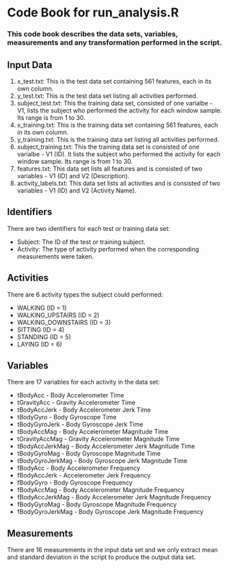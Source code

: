 # Code Book for run_analysis.R

### This code book describes the data sets, variables, measurements and any transformation performed in the script.

## Input Data

1. x_test.txt: This is the test data set containing 561 features, each in its own column.
2. y_test.txt: This is the test data set listing all activities performed.
3. subject_test.txt: This the training data set, consisted of one varialbe - V1, lists the subject who performed the activity for each window sample. Its range is from 1 to 30.
4. x_training.txt: This is the training data set containing 561 features, each in its own column.
5. y_training.txt: This is the training data set listing all activities performed.
6. subject_training.txt: This the training data set is consisted of one varialbe - V1 (ID). It lists the subject who performed the activity for each window sample. Its range is from 1 to 30.
7. features.txt: This data set lists all features and is consisted of two variables - V1 (ID) and V2 (Description).
6. activity_labels.txt: This data set lists all activities and is consisted of two variables - V1 (ID) and V2 (Activity Name). 


## Identifiers

There are two identifiers for each test or training data set:
   * Subject: The ID of the test or training subject.
   * Activity: The type of activity performed when the corresponding measurements were taken.

## Activities

There are 6 activity types the subject could performed:
   * WALKING (ID = 1)
   * WALKING_UPSTAIRS (ID = 2)
   * WALKING_DOWNSTAIRS (ID = 3)
   * SITTING (ID = 4)
   * STANDING (ID = 5)
   * LAYING (ID = 6)


## Variables

There are 17 variables for each activity in the data set:
   * tBodyAcc - Body Accelerometer Time
   * tGravityAcc - Gravity Accelerometer Time
   * tBodyAccJerk - Body Accelerometer Jerk Time
   * tBodyGyro - Body Gyroscope Time
   * tBodyGyroJerk - Body Gyroscope Jerk Time
   * tBodyAccMag - Body Accelerometer Magnitude Time
   * tGravityAccMag - Gravity Accelerometer Magnitude Time
   * tBodyAccJerkMag - Body Accelerometer Jerk Magnitude Time
   * tBodyGyroMag - Body Gyroscope Magnitude Time
   * tBodyGyroJerkMag - Body Gyroscope Jerk Magnitude Time
   * fBodyAcc - Body Accelerometer Frequency
   * fBodyAccJerk - Accelerometer Jerk Frequency
   * fBodyGyro - Body Gyroscope Frequency
   * fBodyAccMag - Body Accelerometer Magnitude Frequency
   * fBodyAccJerkMag - Body Accelerometer Jerk Magnitude Frequency
   * fBodyGyroMag - Body Gyroscope Magnitude Frequency
   * fBodyGyroJerkMag - Body Gyroscope Jerk Magnitude Frequency


## Measurements

There are 16 measurements in the input data set and we only extract mean and standard deviation in the script to produce the output data set.

